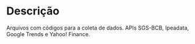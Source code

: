 # Descrição

Arquivos com códigos para a coleta de dados. APIs SGS-BCB, Ipeadata, Google Trends e Yahoo! Finance.
